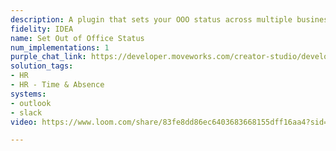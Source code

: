 ```yaml
---
description: A plugin that sets your OOO status across multiple business systems.
fidelity: IDEA
name: Set Out of Office Status
num_implementations: 1
purple_chat_link: https://developer.moveworks.com/creator-studio/developer-tools/purple-chat?purple_chat_v1=%7B%22settings%22%3A%7B%22colorStyle%22%3A%22LIGHT%22%2C%22startTime%22%3A%2211%3A43+AM%22%2C%22defaultPerson%22%3A%22GWEN%22%2C%22editable%22%3Atrue%7D%2C%22messages%22%3A%5B%7B%22from%22%3A%22USER%22%2C%22text%22%3A%22Can+you+set+up+an+OOO+for+me%3F%22%7D%2C%7B%22from%22%3A%22BOT%22%2C%22text%22%3A%22%3Cp%3EOf+course%21+Your+existing+OOO+message+is%3A%3Cbr%3E%3Cbr%3E%5C%22I%27m+currently+out+of+office+and+won%27t+be+back+until+%7B%7Bend_date%7D%7D.+Until+then%2C+you+can+reach+my+manager%2C+Jenny+Smith.%5C%22%3Cbr%3E%3Cbr%3EWould+you+like+to+use+the+existing+message+or+create+a+new+message%3F%3Cbr%3E%3C%2Fp%3E%22%2C%22cards%22%3A%5B%7B%22buttons%22%3A%5B%7B%22style%22%3A%22PRIMARY%22%2C%22text%22%3A%22Use+existing%22%7D%2C%7B%22text%22%3A%22Create+new%22%7D%5D%7D%5D%7D%2C%7B%22from%22%3A%22USER%22%2C%22text%22%3A%22Use+existing%22%7D%2C%7B%22from%22%3A%22BOT%22%2C%22text%22%3A%22Great+choice.+I%27ll+need+the+start+date+and+the+end+date+for+your+OOO+message.%22%7D%2C%7B%22from%22%3A%22USER%22%2C%22text%22%3A%22The+start+date+is+April+25th%2C+and+the+end+date+is+May+2nd.%22%7D%2C%7B%22from%22%3A%22BOT%22%2C%22text%22%3A%22%3Cp%3EGot+it.+Your+OOO+is+set+from+%3Cb%3EApril+25th%3C%2Fb%3E+to+%3Cb%3EMay+2nd%3C%2Fb%3E.+I%27ve+updated+your+Slack+status+and+Outlook+auto-reply.%3Cbr%3E%3C%2Fp%3E%22%7D%5D%7D
solution_tags:
- HR
- HR - Time & Absence
systems:
- outlook
- slack
video: https://www.loom.com/share/83fe8dd86ec6403683668155dff16aa4?sid=f498f72e-834d-47a2-9a3b-e6b46052567b

---
```

